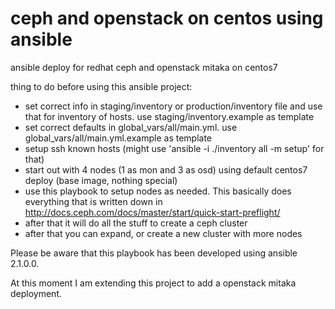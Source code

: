 # ceph and openstack on centos using ansible
ansible deploy for redhat ceph and openstack mitaka on centos7

thing to do before using this ansible project:
- set correct info in staging/inventory or production/inventory file and use that for inventory of hosts. use staging/inventory.example as template
- set correct defaults in global_vars/all/main.yml. use global_vars/all/main.yml.example as template
- setup ssh known hosts (might use 'ansible -i ./inventory all -m setup' for that)
- start out with 4 nodes (1 as mon and 3 as osd) using default centos7 deploy (base image, nothing special)
- use this playbook to setup nodes as needed. This basically does everything that is written down in 
  http://docs.ceph.com/docs/master/start/quick-start-preflight/
- after that it will do all the stuff to create a ceph cluster
- after that you can expand, or create a new cluster with more nodes

Please be aware that this playbook has been developed using ansible 2.1.0.0.

At this moment I am extending this project to add a openstack mitaka deployment.
